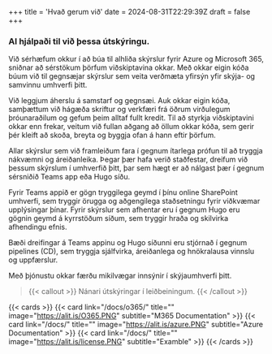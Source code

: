+++
title = 'Hvað gerum við'
date = 2024-08-31T22:29:39Z
draft = false
+++


### AI hjálpaði til við þessa útskýringu.
Við sérhæfum okkur í að búa til alhliða skýrslur fyrir Azure og Microsoft 365, sniðnar að sérstökum þörfum viðskiptavina okkar. Með okkar eigin kóða búum við til gegnsæjar skýrslur sem veita verðmæta yfirsýn yfir skýja- og samvinnu umhverfi þitt.

Við leggjum áherslu á samstarf og gegnsæi. Auk okkar eigin kóða, samþættum við hágæða skriftur og verkfæri frá öðrum virðulegum þróunaraðilum og gefum þeim alltaf fullt kredit. Til að styrkja viðskiptavini okkar enn frekar, veitum við fullan aðgang að öllum okkar kóða, sem gerir þér kleift að skoða, breyta og byggja ofan á hann eftir þörfum.

Allar skýrslur sem við framleiðum fara í gegnum ítarlega prófun til að tryggja nákvæmni og áreiðanleika. Þegar þær hafa verið staðfestar, dreifum við þessum skýrslum í umhverfið þitt, þar sem hægt er að nálgast þær í gegnum sérsniðið Teams app eða Hugo síðu.

Fyrir Teams appið er gögn tryggilega geymd í þínu online SharePoint umhverfi, sem tryggir örugga og aðgengilega staðsetningu fyrir viðkvæmar upplýsingar þínar. Fyrir skýrslur sem afhentar eru í gegnum Hugo eru gögnin geymd á kyrrstöðum síðum, sem tryggir hraða og skilvirka afhendingu efnis.

Bæði dreifingar á Teams appinu og Hugo síðunni eru stjórnað í gegnum pipelines (CD), sem tryggja sjálfvirka, áreiðanlega og hnökralausa vinnslu og uppfærslur.

Með þjónustu okkar færðu mikilvægar innsýnir í skýjaumhverfi þitt.


> {{< callout >}}
  Nánari útskýringar í leiðbeiningum.
{{< /callout >}}

{{< cards >}}
  {{< card link="/docs/o365/" title="" image="https://alit.is/O365.PNG" subtitle="M365 Documentation" >}}
  {{< card link="/docs/" title="" image="https://alit.is/azure.PNG" subtitle="Azure Documentation" >}}
  {{< card link="/docs/" title="" image="https://alit.is/license.PNG" subtitle="Examble" >}}
{{< /cards >}}

